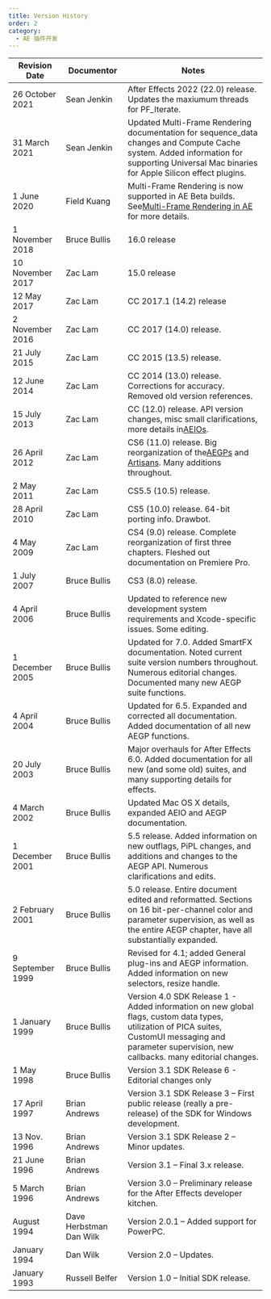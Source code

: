 ```yaml
---
title: Version History
order: 2
category:
  - AE 插件开发
---
```


| Revision Date    | Documentor              | Notes                                                                                                                                                                                                                                     |
| ---------------- | ----------------------- | ----------------------------------------------------------------------------------------------------------------------------------------------------------------------------------------------------------------------------------------- |
| 26 October 2021  | Sean Jenkin             | After Effects 2022 (22.0) release. Updates the maxiumum threads for PF_Iterate.                                                                                                                                                           |
| 31 March 2021    | Sean Jenkin             | Updated Multi-Frame Rendering documentation for sequence_data changes and Compute Cache system. Added information for supporting Universal Mac binaries for Apple Silicon effect plugins.                                                 |
| 1 June 2020      | Field Kuang             | Multi-Frame Rendering is now supported in AE Beta builds. See[Multi-Frame Rendering in AE](https://ae-plugins.docsforadobe.dev/effect-details/multi-frame-rendering-in-ae.html#effect-details-multi-frame-rendering-in-ae) for more details. |
| 1 November 2018  | Bruce Bullis            | 16.0 release                                                                                                                                                                                                                              |
| 10 November 2017 | Zac Lam                 | 15.0 release                                                                                                                                                                                                                              |
| 12 May 2017      | Zac Lam                 | CC 2017.1 (14.2) release                                                                                                                                                                                                                  |
| 2 November 2016  | Zac Lam                 | CC 2017 (14.0) release.                                                                                                                                                                                                                   |
| 21 July 2015     | Zac Lam                 | CC 2015 (13.5) release.                                                                                                                                                                                                                   |
| 12 June 2014     | Zac Lam                 | CC 2014 (13.0) release. Corrections for accuracy. Removed old version references.                                                                                                                                                         |
| 15 July 2013     | Zac Lam                 | CC (12.0) release. API version changes, misc small clarifications, more details in[AEIOs](https://ae-plugins.docsforadobe.dev/aeios/aeios.html#aeios-aeios).                                                                                 |
| 26 April 2012    | Zac Lam                 | CS6 (11.0) release. Big reorganization of the[AEGPs](https://ae-plugins.docsforadobe.dev/aegps/aegps.html#aegps-aegps) and [Artisans](https://ae-plugins.docsforadobe.dev/artisans/artisans.html#artisans-artisans). Many additions throughout. |
| 2 May 2011       | Zac Lam                 | CS5.5 (10.5) release.                                                                                                                                                                                                                     |
| 28 April 2010    | Zac Lam                 | CS5 (10.0) release. 64-bit porting info. Drawbot.                                                                                                                                                                                         |
| 4 May 2009       | Zac Lam                 | CS4 (9.0) release. Complete reorganization of first three chapters. Fleshed out documentation on Premiere Pro.                                                                                                                            |
| 1 July 2007      | Bruce Bullis            | CS3 (8.0) release.                                                                                                                                                                                                                        |
| 4 April 2006     | Bruce Bullis            | Updated to reference new development system requirements and Xcode-specific issues. Some editing.                                                                                                                                         |
| 1 December 2005  | Bruce Bullis            | Updated for 7.0. Added SmartFX documentation. Noted current suite version numbers throughout. Numerous editorial changes. Documented many new AEGP suite functions.                                                                       |
| 4 April 2004     | Bruce Bullis            | Updated for 6.5. Expanded and corrected all documentation. Added documentation of all new AEGP functions.                                                                                                                                 |
| 20 July 2003     | Bruce Bullis            | Major overhauls for After Effects 6.0. Added documentation for all new (and some old) suites, and many supporting details for effects.                                                                                                    |
| 4 March 2002     | Bruce Bullis            | Updated Mac OS X details, expanded AEIO and AEGP documentation.                                                                                                                                                                           |
| 1 December 2001  | Bruce Bullis            | 5.5 release. Added information on new outflags, PiPL changes, and additions and changes to the AEGP API. Numerous clarifications and edits.                                                                                               |
| 2 February 2001  | Bruce Bullis            | 5.0 release. Entire document edited and reformatted. Sections on 16 bit-per-channel color and parameter supervision, as well as the entire AEGP chapter, have all substantially expanded.                                                 |
| 9 September 1999 | Bruce Bullis            | Revised for 4.1; added General plug-ins and AEGP information. Added information on new selectors, resize handle.                                                                                                                          |
| 1 January 1999   | Bruce Bullis            | Version 4.0 SDK Release 1 - Added information on new global flags, custom data types, utilization of PICA suites, CustomUI messaging and parameter supervision, new callbacks. many editorial changes.                                    |
| 1 May 1998       | Bruce Bullis            | Version 3.1 SDK Release 6 - Editorial changes only                                                                                                                                                                                        |
| 17 April 1997    | Brian Andrews           | Version 3.1 SDK Release 3 – First public release (really a pre-release) of the SDK for Windows development.                                                                                                                              |
| 13 Nov. 1996     | Brian Andrews           | Version 3.1 SDK Release 2 – Minor updates.                                                                                                                                                                                               |
| 21 June 1996     | Brian Andrews           | Version 3.1 – Final 3.x release.                                                                                                                                                                                                         |
| 5 March 1996     | Brian Andrews           | Version 3.0 – Preliminary release for the After Effects developer kitchen.                                                                                                                                                               |
| August 1994      | Dave Herbstman Dan Wilk | Version 2.0.1 – Added support for PowerPC.                                                                                                                                                                                               |
| January 1994     | Dan Wilk                | Version 2.0 – Updates.                                                                                                                                                                                                                   |
| January 1993     | Russell Belfer          | Version 1.0 – Initial SDK release.                                                                                                                                                                                                       |
